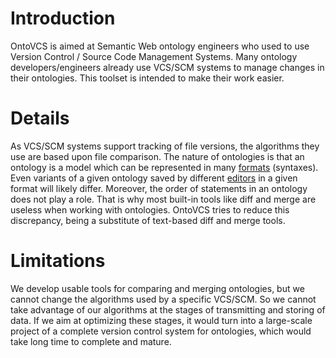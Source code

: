# Introduction #

OntoVCS is aimed at Semantic Web ontology engineers who used to use Version Control / Source Code Management Systems.
Many ontology developers/engineers already use VCS/SCM systems to manage changes in their ontologies. This toolset is intended to make their work easier.

# Details #

As VCS/SCM systems support tracking of file versions, the algorithms they use are based upon file comparison. The nature of ontologies is that an ontology is a model which can be represented in many [formats](http://www.w3.org/TR/owl2-overview/#sec-syn) (syntaxes). Even variants of a given ontology saved by different [editors](http://goo.gl/l2XuN) in a given format will likely differ. Moreover, the order of statements in an ontology does not play a role.
That is why most built-in tools like diff and merge are useless when working with ontologies. OntoVCS tries to reduce this discrepancy, being a substitute of text-based diff and merge tools.


# Limitations #

We develop usable tools for comparing and merging ontologies, but we cannot change the algorithms used by a specific VCS/SCM. So we cannot take advantage of our algorithms at the stages of transmitting and storing of data. If we aim at optimizing these stages, it would turn into a large-scale project of a complete version control system for ontologies, which would take long time to complete and mature.